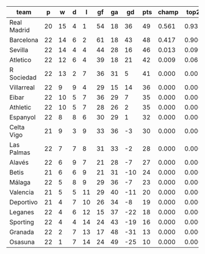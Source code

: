 |    team     | p  | w  | d | l  | gf | ga | gd  | pts | champ | top2  | top3  | top4  |  5-7  | bot4  | bot3  | bot2  |
|-------------|----|----|---|----|----|----|-----|-----|-------|-------|-------|-------|-------|-------|-------|-------|
| Real Madrid | 20 | 15 | 4 |  1 | 54 | 18 |  36 |  49 | 0.561 | 0.932 | 0.985 | 0.999 | 0.001 | 0.000 | 0.000 | 0.000|
| Barcelona   | 22 | 14 | 6 |  2 | 61 | 18 |  43 |  48 | 0.417 | 0.900 | 0.982 | 0.998 | 0.002 | 0.000 | 0.000 | 0.000|
| Sevilla     | 22 | 14 | 4 |  4 | 44 | 28 |  16 |  46 | 0.013 | 0.099 | 0.528 | 0.844 | 0.153 | 0.000 | 0.000 | 0.000|
| Atletico    | 22 | 12 | 6 |  4 | 39 | 18 |  21 |  42 | 0.009 | 0.061 | 0.406 | 0.781 | 0.212 | 0.000 | 0.000 | 0.000|
| R Sociedad  | 22 | 13 | 2 |  7 | 36 | 31 |   5 |  41 | 0.000 | 0.007 | 0.084 | 0.279 | 0.639 | 0.000 | 0.000 | 0.000|
| Villarreal  | 22 |  9 | 9 |  4 | 29 | 15 |  14 |  36 | 0.000 | 0.000 | 0.008 | 0.042 | 0.555 | 0.000 | 0.000 | 0.000|
| Eibar       | 22 | 10 | 5 |  7 | 36 | 29 |   7 |  35 | 0.000 | 0.000 | 0.005 | 0.029 | 0.478 | 0.000 | 0.000 | 0.000|
| Athletic    | 22 | 10 | 5 |  7 | 28 | 26 |   2 |  35 | 0.000 | 0.000 | 0.003 | 0.016 | 0.372 | 0.000 | 0.000 | 0.000|
| Espanyol    | 22 |  8 | 8 |  6 | 30 | 29 |   1 |  32 | 0.000 | 0.000 | 0.001 | 0.006 | 0.228 | 0.001 | 0.000 | 0.000|
| Celta Vigo  | 21 |  9 | 3 |  9 | 33 | 36 |  -3 |  30 | 0.000 | 0.000 | 0.000 | 0.006 | 0.250 | 0.001 | 0.000 | 0.000|
| Las Palmas  | 22 |  7 | 7 |  8 | 31 | 33 |  -2 |  28 | 0.000 | 0.000 | 0.000 | 0.000 | 0.041 | 0.010 | 0.002 | 0.000|
| Alavés      | 22 |  6 | 9 |  7 | 21 | 28 |  -7 |  27 | 0.000 | 0.000 | 0.000 | 0.001 | 0.055 | 0.006 | 0.001 | 0.000|
| Betis       | 21 |  6 | 6 |  9 | 21 | 31 | -10 |  24 | 0.000 | 0.000 | 0.000 | 0.000 | 0.005 | 0.083 | 0.025 | 0.004|
| Málaga      | 22 |  5 | 8 |  9 | 29 | 36 |  -7 |  23 | 0.000 | 0.000 | 0.000 | 0.000 | 0.004 | 0.105 | 0.032 | 0.007|
| Valencia    | 21 |  5 | 5 | 11 | 29 | 40 | -11 |  20 | 0.000 | 0.000 | 0.000 | 0.000 | 0.002 | 0.184 | 0.071 | 0.018|
| Deportivo   | 21 |  4 | 7 | 10 | 26 | 34 |  -8 |  19 | 0.000 | 0.000 | 0.000 | 0.000 | 0.002 | 0.139 | 0.049 | 0.013|
| Leganes     | 22 |  4 | 6 | 12 | 15 | 37 | -22 |  18 | 0.000 | 0.000 | 0.000 | 0.000 | 0.000 | 0.741 | 0.466 | 0.179|
| Sporting    | 22 |  4 | 4 | 14 | 24 | 43 | -19 |  16 | 0.000 | 0.000 | 0.000 | 0.000 | 0.000 | 0.782 | 0.529 | 0.230|
| Granada     | 22 |  2 | 7 | 13 | 17 | 48 | -31 |  13 | 0.000 | 0.000 | 0.000 | 0.000 | 0.000 | 0.962 | 0.887 | 0.720|
| Osasuna     | 22 |  1 | 7 | 14 | 24 | 49 | -25 |  10 | 0.000 | 0.000 | 0.000 | 0.000 | 0.000 | 0.986 | 0.939 | 0.828|
